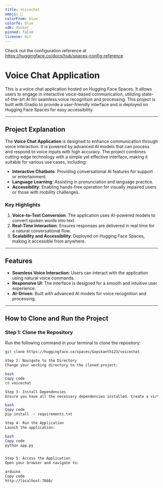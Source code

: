 ```yaml
---
title: Voicechat
emoji: 🐨
colorFrom: blue
colorTo: blue
sdk: docker
pinned: false
license: mit
---
```


Check out the configuration reference at https://huggingface.co/docs/hub/spaces-config-reference

# Voice Chat Application

This is a voice chat application hosted on Hugging Face Spaces. It allows users to engage in interactive voice-based communication, utilizing state-of-the-art AI for seamless voice recognition and processing. This project is built with Gradio to provide a user-friendly interface and is deployed on Hugging Face Spaces for easy accessibility.

---

## Project Explanation

The **Voice Chat Application** is designed to enhance communication through voice interaction. It is powered by advanced AI models that can process and respond to voice inputs with high accuracy. The project combines cutting-edge technology with a simple yet effective interface, making it suitable for various use cases, including:

- **Interactive Chatbots**: Providing conversational AI features for support or entertainment.
- **Language Learning**: Assisting in pronunciation and language practice.
- **Accessibility**: Enabling hands-free operation for visually impaired users or those with mobility challenges.

### Key Highlights
1. **Voice-to-Text Conversion**: The application uses AI-powered models to convert spoken words into text.
2. **Real-Time Interaction**: Ensures responses are delivered in real time for a natural conversational flow.
3. **Scalability and Accessibility**: Deployed on Hugging Face Spaces, making it accessible from anywhere.

---

## Features

- **Seamless Voice Interaction**: Users can interact with the application using natural voice commands.
- **Responsive UI**: The interface is designed for a smooth and intuitive user experience.
- **AI-Driven**: Built with advanced AI models for voice recognition and processing.

---

## How to Clone and Run the Project

### Step 1: Clone the Repository
Run the following command in your terminal to clone the repository:
```bash
git clone https://huggingface.co/spaces/Gopikanth123/voicechat

Step 2: Navigate to the Directory
Change your working directory to the cloned project:

bash
Copy code
cd voicechat

Step 3: Install Dependencies
Ensure you have all the necessary dependencies installed. Create a virtual environment and install the required libraries:

bash
Copy code
pip install -r requirements.txt

Step 4: Run the Application
Launch the application:

bash
Copy code
python app.py


Step 5: Access the Application
Open your browser and navigate to:

arduino
Copy code
http://localhost:7860/

